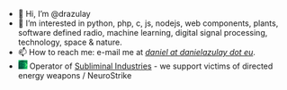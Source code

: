 - 👋 Hi, I’m @drazulay
- 👀 I’m interested in python, php, c, js, nodejs, web components, plants, software defined radio, machine learning, digital signal processing, technology, space & nature.
- 📫 How to reach me: e-mail me at *[daniel at danielazulay dot eu](https://googlethatforyou.com?q=daniel%20azulay)*.
- <img src="logo-sm.jpg" alt="<O>" width="16px" height="16px"/> Operator of [Subliminal Industries](https://github.com/subliminalindustries) - we support victims of directed energy weapons / NeuroStrike   

<!---
drazulay/drazulay is a ✨ special ✨ repository because its `README.md` (this file) appears on your GitHub profile.
You can click the Preview link to take a look at your changes.
--->
